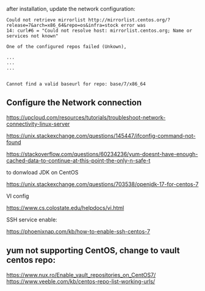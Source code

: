 after installation, update the network configuration:

```
Could not retrieve mirrorlist http://mirrorlist.centos.org/?release=7&arch=x86_64&repo=os&infra=stock error was
14: curl#6 = "Could not resolve host: mirrorlist.centos.org; Name or services not known"

One of the configured repos failed (Unkown),

...
...
...


Cannot find a valid baseurl for repo: base/7/x86_64
```

## Configure the Network connection
https://upcloud.com/resources/tutorials/troubleshoot-network-connectivity-linux-server

https://unix.stackexchange.com/questions/145447/ifconfig-command-not-found

https://stackoverflow.com/questions/60234236/yum-doesnt-have-enough-cached-data-to-continue-at-this-point-the-only-n-safe-t


to donwload JDK on CentOS

https://unix.stackexchange.com/questions/703538/openjdk-17-for-centos-7


VI config

https://www.cs.colostate.edu/helpdocs/vi.html


SSH service enable:

https://phoenixnap.com/kb/how-to-enable-ssh-centos-7


## yum not supporting CentOS, change to vault centos repo: <br>
https://www.nux.ro/Enable_vault_repositories_on_CentOS7/ <br>
https://www.veeble.com/kb/centos-repo-list-working-urls/
